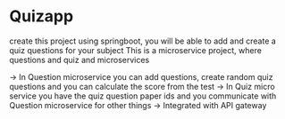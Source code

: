 # Quizapp

create this project using springboot, you will be able to add and create a quiz questions for your subject
This is a microservice project, where questions and quiz and microservices

-> In Question microservice you can add questions, create random quiz questions and you can calculate the score from the test
-> In Quiz micro service you have the quiz question paper ids and you communicate with Question microservice for other things
-> Integrated with API gateway
